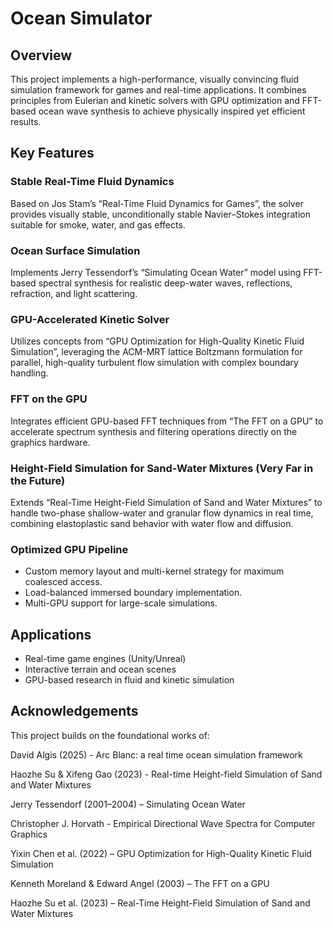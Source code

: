 # Ocean Simulator
## Overview
This project implements a high-performance, visually convincing fluid simulation framework for games and real-time applications. It combines principles from Eulerian and kinetic solvers with GPU optimization and FFT-based ocean wave synthesis to achieve physically inspired yet efficient results.

## Key Features

### Stable Real-Time Fluid Dynamics
Based on Jos Stam’s “Real-Time Fluid Dynamics for Games”, the solver provides visually stable, unconditionally stable Navier–Stokes integration suitable for smoke, water, and gas effects.

### Ocean Surface Simulation
Implements Jerry Tessendorf’s “Simulating Ocean Water” model using FFT-based spectral synthesis for realistic deep-water waves, reflections, refraction, and light scattering.

### GPU-Accelerated Kinetic Solver
Utilizes concepts from “GPU Optimization for High-Quality Kinetic Fluid Simulation”, leveraging the ACM-MRT lattice Boltzmann formulation for parallel, high-quality turbulent flow simulation with complex boundary handling.

### FFT on the GPU
Integrates efficient GPU-based FFT techniques from “The FFT on a GPU” to accelerate spectrum synthesis and filtering operations directly on the graphics hardware.

### Height-Field Simulation for Sand-Water Mixtures (Very Far in the Future)
Extends “Real-Time Height-Field Simulation of Sand and Water Mixtures” to handle two-phase shallow-water and granular flow dynamics in real time, combining elastoplastic sand behavior with water flow and diffusion.

### Optimized GPU Pipeline
* Custom memory layout and multi-kernel strategy for maximum coalesced access.
* Load-balanced immersed boundary implementation.
* Multi-GPU support for large-scale simulations.

## Applications
* Real-time game engines (Unity/Unreal)
* Interactive terrain and ocean scenes
* GPU-based research in fluid and kinetic simulation


## Acknowledgements
This project builds on the foundational works of:

David Algis (2025) - Arc Blanc: a real time ocean simulation framework

Haozhe Su & Xifeng Gao (2023) - Real-time Height-field Simulation of Sand and Water Mixtures

Jerry Tessendorf (2001–2004) – Simulating Ocean Water

Christopher J. Horvath - Empirical Directional Wave Spectra for Computer Graphics

Yixin Chen et al. (2022) – GPU Optimization for High-Quality Kinetic Fluid Simulation

Kenneth Moreland & Edward Angel (2003) – The FFT on a GPU

Haozhe Su et al. (2023) – Real-Time Height-Field Simulation of Sand and Water Mixtures
